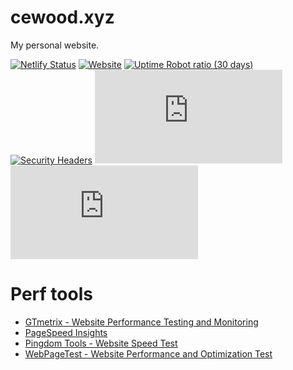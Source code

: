# cewood.xyz
My personal website.

[![Netlify Status](https://api.netlify.com/api/v1/badges/6e9d896c-1ac2-4d7c-9f6b-11a31fa8810f/deploy-status)](https://app.netlify.com/sites/cewood/deploys) [![Website](https://img.shields.io/website?url=https%3A%2F%2Fcewood.xyz)](https://cewood.xyz) [![Uptime Robot ratio (30 days)](https://img.shields.io/uptimerobot/ratio/m786822322-c04875712fafee82edfe1e3a)](https://stats.uptimerobot.com/pBK7PHz707) [![Security Headers](https://img.shields.io/security-headers?url=https%3A%2F%2Fcewood.xyz)](https://securityheaders.com/?q=cewood.xyz&hide=on&followRedirects=on) [![Mozilla HTTP Observatory Grade](https://img.shields.io/mozilla-observatory/grade/cewood.xyz)](https://observatory.mozilla.org/analyze/cewood.xyz) [![Chromium HSTS preload](https://img.shields.io/hsts/preload/cewood.xyz)](https://developer.mozilla.org/en-US/docs/Web/HTTP/Headers/Strict-Transport-Security)


# Perf tools

 - [GTmetrix - Website Performance Testing and Monitoring](https://gtmetrix.com/)
 - [PageSpeed Insights](https://developers.google.com/speed/pagespeed/insights/)
 - [Pingdom Tools - Website Speed Test](https://tools.pingdom.com/)
 - [WebPageTest - Website Performance and Optimization Test](https://www.webpagetest.org/)
